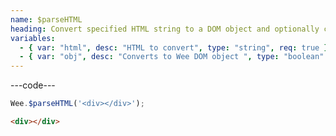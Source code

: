 ```yaml
---
name: $parseHTML
heading: Convert specified HTML string to a DOM object and optionally converts it to a Wee DOM object
variables:
  - { var: "html", desc: "HTML to convert", type: "string", req: true }
  - { var: "obj", desc: "Converts to Wee DOM object ", type: "boolean" }
---
```


---code---

```javascript
Wee.$parseHTML('<div></div>');
```

```html
<div></div>
```